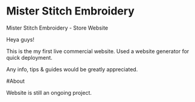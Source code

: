 # Mister Stitch Embroidery
Mister Stitch Embroidery - Store Website

Heya guys!

This is the my first live commercial website.
Used a website generator for quick deployment.

Any info, tips & guides would be greatly appreciated.

#About

Website is still an ongoing project.
